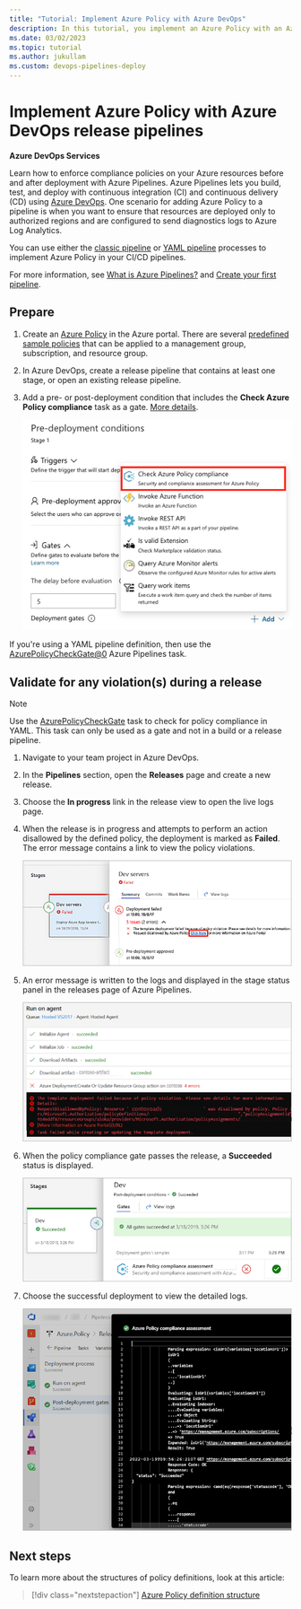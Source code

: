 ```yaml
---
title: "Tutorial: Implement Azure Policy with Azure DevOps"
description: In this tutorial, you implement an Azure Policy with an Azure DevOps release pipeline.
ms.date: 03/02/2023
ms.topic: tutorial
ms.author: jukullam
ms.custom: devops-pipelines-deploy
---
```


# Implement Azure Policy with Azure DevOps release pipelines

**Azure DevOps Services**

Learn how to enforce compliance policies on your Azure resources before and after deployment with Azure Pipelines. Azure Pipelines lets you build, test, and deploy with continuous integration (CI) and continuous delivery (CD) using [Azure DevOps](/azure/devops/). One scenario for adding Azure Policy to a pipeline is when you want to ensure that resources are deployed only to authorized regions and are configured to send diagnostics logs to Azure Log Analytics.

You can use either the [classic pipeline](/azure/devops/pipelines/release/define-multistage-release-process) or [YAML pipeline](/azure/devops/pipelines/get-started/yaml-pipeline-editor) processes to implement Azure Policy in your CI/CD pipelines.

For more information, see [What is Azure Pipelines?](/azure/devops/pipelines/get-started/what-is-azure-pipelines)
and [Create your first pipeline](/azure/devops/pipelines/create-first-pipeline).
## Prepare

1. Create an [Azure Policy](./create-and-manage.md) in the Azure portal.
   There are several [predefined sample policies](../samples/index.md)
   that can be applied to a management group, subscription, and resource group.

1. In Azure DevOps, create a release pipeline that contains at least one stage, or open an existing release pipeline.

1. Add a pre- or post-deployment condition that includes the **Check Azure Policy compliance** task as a gate.
   [More details](/azure/devops/pipelines/release/deploy-using-approvals#set-up-gates).

   ![Screenshot of Azure Policy Gate.](../media/devops-policy/azure-policy-gate.png)

If you're using a YAML pipeline definition, then use the [AzurePolicyCheckGate@0](/azure/devops/pipelines/tasks/reference/azure-policy-check-gate-v0) Azure Pipelines task.

## Validate for any violation(s) during a release

> [!NOTE]
> Use the [AzurePolicyCheckGate](/azure/devops/pipelines/tasks/deploy/azure-policy) task to check for policy compliance in YAML. This task can only be used as a gate and not in a build or a release pipeline.

1. Navigate to your team project in Azure DevOps.

1. In the **Pipelines** section, open the **Releases** page and create a new release.

1. Choose the **In progress** link in the release view to open the live logs page.

1. When the release is in progress and attempts to perform an action disallowed by
   the defined policy, the deployment is marked as **Failed**. The error message contains a link to view the policy violations.

   ![Screenshot of Azure Policy failure message.](../media/devops-policy/azure-policy-02.png)

1. An error message is written to the logs and displayed in the stage status panel in the releases page of Azure Pipelines.

   ![Screenshot of Azure Policy failure in log.](../media/devops-policy/azure-policy-03.png)

1. When the policy compliance gate passes the release, a **Succeeded** status is displayed.

   ![Screenshot of Policy Gates.](../media/devops-policy/policy-compliance-gates.png)

1. Choose the successful deployment to view the detailed logs.

   ![Screenshot of Policy Logs.](../media/devops-policy/policy-logs.png)

## Next steps

To learn more about the structures of policy definitions, look at this article:

> [!div class="nextstepaction"]
> [Azure Policy definition structure](../concepts/definition-structure.md)